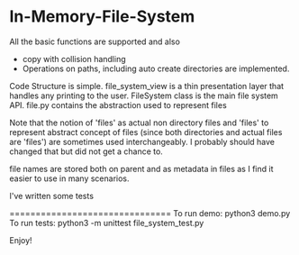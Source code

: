 # In-Memory-File-System

All the basic functions are supported and also
  * copy with collision handling
  * Operations on paths, including auto create directories
are implemented.
  
Code Structure is simple. file_system_view is a thin presentation layer that handles 
any printing to the user. FileSystem class is the main file system API. file.py contains the
abstraction used to represent files

Note that the notion of 'files' as actual non directory files and 'files' to represent abstract
concept of files (since both directories and actual files are 'files') are sometimes 
used interchangeably. I probably should have changed that but did not get a chance to.

file names are stored both on parent and as metadata in files as I find it easier to use in many
scenarios.

I've written some tests

===============================
To run demo: python3 demo.py
To run tests:
python3 -m unittest file_system_test.py

Enjoy!
